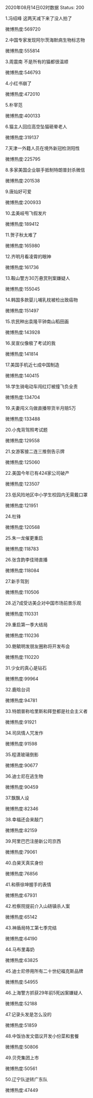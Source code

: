 2020年08月14日02时数据
Status: 200

1.冯绍峰 这两天减下来了没人拍了

微博热度:569720

2.中国专家发现阿尔茨海默病生物标志物

微博热度:555814

3.周震南 不是所有的猫都很温顺

微博热度:546793

4.小红书崩了

微博热度:472010

5.朴宰范

微博热度:400133

6.猫主人回应高空坠猫砸晕老人

微博热度:319137

7.天津一外籍人员在境外新冠检测阳性

微博热度:225795

8.多家美国企业联手抵制特朗普封杀微信

微博热度:201538

9.唐灿好可爱

微博热度:200933

10.孟美岐甩飞假发片

微博热度:189412

11.贺子秋太难了

微博热度:165980

12.齐明月看凌霄的眼神

微博热度:161736

13.鞍山警方30万悬赏刑案嫌疑人

微博热度:155045

14.韩国多款婴儿哺乳枕被检出致癌物

微博热度:151497

15.农民种出袁隆平钟南山稻田画

微博热度:143928

16.吴宣仪像极了考试的我

微博热度:141814

17.美国手机近七成中国制造

微博热度:140415

18.学生骑电动车闯红灯被撞飞负全责

微博热度:134704

19.夫妻闯义乌做直播带货半月赔5万

微博热度:133488

20.小鬼背驾照考试题

微博热度:129558

21.女游客接二连三推倒告示牌

微博热度:125060

22.美国今年已有424家公司破产

微博热度:123507

23.低风险地区中小学生校园内无需戴口罩

微博热度:121951

24.杜锋

微博热度:120568

25.朱一龙催更重启

微博热度:118783

26.张含韵李佳琦直播

微博热度:118084

27.新手驾到

微博热度:110506

28.近7成受访美企对中国市场前景乐观

微博热度:110331

29.重启第一季大结局

微博热度:110236

30.鲍毓明发朋友圈称将开发布会

微博热度:110220

31.少女的真心是钻石

微博热度:99964

32.鹿晗台词

微博热度:94781

33.特朗普称哈里斯和拜登都是社会主义者

微博热度:91921

34.司凤情人咒发作

微博热度:91598

35.程潇玻璃倒影

微博热度:90677

36.迪士尼在逃生物

微博热度:90459

37.飘飘人设

微博热度:82346

38.幸福还会来敲门

微博热度:82159

39.阿里巴巴注册新公司京西

微博热度:79061

40.白昊天真实身份

微博热度:76856

41.和蔡徐坤握手的表情

微博热度:67931

42.检察院提前介入山砀镇杀人案

微博热度:65142

43.神盾局特工第七季完结

微博热度:64190

44.马布里毒奶

微博热度:63825

45.迪士尼停用所有二十世纪福克斯品牌

微博热度:54955

46.上海警方抓获29年前5死凶案嫌疑人

微博热度:52188

47.记录头发是怎么没的

微博热度:51859

48.中饭协发文倡议开发小份菜和套餐

微博热度:50806

49.贝壳集团上市

微博热度:50561

50.辽宁队逆转广东队

微博热度:47449

